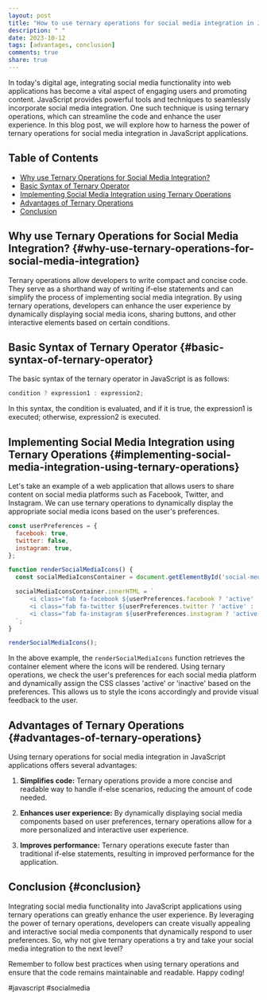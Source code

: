 ```yaml
---
layout: post
title: "How to use ternary operations for social media integration in JavaScript applications?"
description: " "
date: 2023-10-12
tags: [advantages, conclusion]
comments: true
share: true
---
```


In today's digital age, integrating social media functionality into web applications has become a vital aspect of engaging users and promoting content. JavaScript provides powerful tools and techniques to seamlessly incorporate social media integration. One such technique is using ternary operations, which can streamline the code and enhance the user experience. In this blog post, we will explore how to harness the power of ternary operations for social media integration in JavaScript applications.

## Table of Contents
- [Why use Ternary Operations for Social Media Integration?](#why-use-ternary-operations-for-social-media-integration)
- [Basic Syntax of Ternary Operator](#basic-syntax-of-ternary-operator)
- [Implementing Social Media Integration using Ternary Operations](#implementing-social-media-integration-using-ternary-operations)
- [Advantages of Ternary Operations](#advantages-of-ternary-operations)
- [Conclusion](#conclusion)

## Why use Ternary Operations for Social Media Integration? {#why-use-ternary-operations-for-social-media-integration}
Ternary operations allow developers to write compact and concise code. They serve as a shorthand way of writing if-else statements and can simplify the process of implementing social media integration. By using ternary operations, developers can enhance the user experience by dynamically displaying social media icons, sharing buttons, and other interactive elements based on certain conditions.

## Basic Syntax of Ternary Operator {#basic-syntax-of-ternary-operator}
The basic syntax of the ternary operator in JavaScript is as follows:

```javascript
condition ? expression1 : expression2;
```

In this syntax, the condition is evaluated, and if it is true, the expression1 is executed; otherwise, expression2 is executed.

## Implementing Social Media Integration using Ternary Operations {#implementing-social-media-integration-using-ternary-operations}
Let's take an example of a web application that allows users to share content on social media platforms such as Facebook, Twitter, and Instagram. We can use ternary operations to dynamically display the appropriate social media icons based on the user's preferences.

```javascript
const userPreferences = {
  facebook: true,
  twitter: false,
  instagram: true,
};

function renderSocialMediaIcons() {
  const socialMediaIconsContainer = document.getElementById('social-media-icons');

  socialMediaIconsContainer.innerHTML = `
      <i class="fab fa-facebook ${userPreferences.facebook ? 'active' : 'inactive'}"></i>
      <i class="fab fa-twitter ${userPreferences.twitter ? 'active' : 'inactive'}"></i>
      <i class="fab fa-instagram ${userPreferences.instagram ? 'active' : 'inactive'}"></i>
  `;
}

renderSocialMediaIcons();
```

In the above example, the `renderSocialMediaIcons` function retrieves the container element where the icons will be rendered. Using ternary operations, we check the user's preferences for each social media platform and dynamically assign the CSS classes 'active' or 'inactive' based on the preferences. This allows us to style the icons accordingly and provide visual feedback to the user.

## Advantages of Ternary Operations {#advantages-of-ternary-operations}
Using ternary operations for social media integration in JavaScript applications offers several advantages:

1. **Simplifies code:** Ternary operations provide a more concise and readable way to handle if-else scenarios, reducing the amount of code needed.

2. **Enhances user experience:** By dynamically displaying social media components based on user preferences, ternary operations allow for a more personalized and interactive user experience.

3. **Improves performance:** Ternary operations execute faster than traditional if-else statements, resulting in improved performance for the application.

## Conclusion {#conclusion}
Integrating social media functionality into JavaScript applications using ternary operations can greatly enhance the user experience. By leveraging the power of ternary operations, developers can create visually appealing and interactive social media components that dynamically respond to user preferences. So, why not give ternary operations a try and take your social media integration to the next level?

Remember to follow best practices when using ternary operations and ensure that the code remains maintainable and readable. Happy coding!

\#javascript #socialmedia